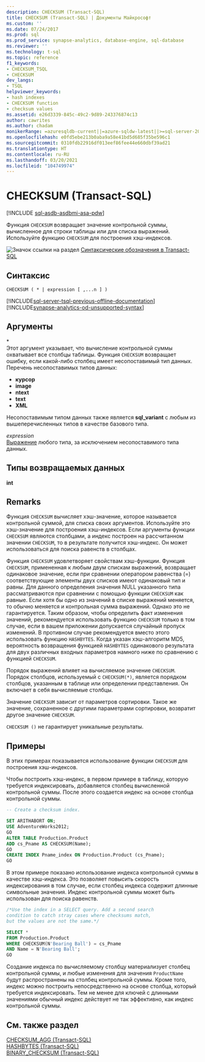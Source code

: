 ```yaml
---
description: CHECKSUM (Transact-SQL)
title: CHECKSUM (Transact-SQL) | Документы Майкрософт
ms.custom: ''
ms.date: 07/24/2017
ms.prod: sql
ms.prod_service: synapse-analytics, database-engine, sql-database
ms.reviewer: ''
ms.technology: t-sql
ms.topic: reference
f1_keywords:
- CHECKSUM_TSQL
- CHECKSUM
dev_langs:
- TSQL
helpviewer_keywords:
- hash indexes
- CHECKSUM function
- checksum values
ms.assetid: e26d3339-845c-49c2-9d89-243376874c13
author: cawrites
ms.author: chadam
monikerRange: =azuresqldb-current||=azure-sqldw-latest||>=sql-server-2016||>=sql-server-linux-2017||=azuresqldb-mi-current
ms.openlocfilehash: e0fd5ebe213b0aba9a58e41bd5d685f35be596c1
ms.sourcegitcommit: 0310fdb22916df013eef86fee44e660dbf39ad21
ms.translationtype: HT
ms.contentlocale: ru-RU
ms.lasthandoff: 03/20/2021
ms.locfileid: "104749974"
---
```

# <a name="checksum-transact-sql"></a>CHECKSUM (Transact-SQL)
[!INCLUDE [sql-asdb-asdbmi-asa-pdw](../../includes/applies-to-version/sql-asdb-asdbmi-asa.md)]

Функция `CHECKSUM` возвращает значение контрольной суммы, вычисленное для строки таблицы или для списка выражений. Используйте функцию `CHECKSUM` для построения хэш-индексов.
  
![Значок ссылки на раздел](../../database-engine/configure-windows/media/topic-link.gif "Значок ссылки на раздел") [Синтаксические обозначения в Transact-SQL](../../t-sql/language-elements/transact-sql-syntax-conventions-transact-sql.md)
  
## <a name="syntax"></a>Синтаксис  
  
```syntaxsql
CHECKSUM ( * | expression [ ,...n ] )  
```  
  
[!INCLUDE[sql-server-tsql-previous-offline-documentation](../../includes/sql-server-tsql-previous-offline-documentation.md)]
[!INCLUDE[synapse-analytics-od-unsupported-syntax](../../includes/synapse-analytics-od-unsupported-syntax.md)]

## <a name="arguments"></a>Аргументы
\*  
Этот аргумент указывает, что вычисление контрольной суммы охватывает все столбцы таблицы. Функция `CHECKSUM` возвращает ошибку, если какой-либо столбец имеет несопоставимый тип данных. Перечень несопоставимых типов данных:

- **курсор**
- **image**
- **ntext**
- **text**
- **XML**

Несопоставимым типом данных также является **sql_variant** с любым из вышеперечисленных типов в качестве базового типа.
  
*expression*  
[Выражение](../../t-sql/language-elements/expressions-transact-sql.md) любого типа, за исключением несопоставимого типа данных.
  
## <a name="return-types"></a>Типы возвращаемых данных
 **int**  
  
## <a name="remarks"></a>Remarks  
Функция `CHECKSUM` вычисляет хэш-значение, которое называется контрольной суммой, для списка своих аргументов. Используйте это хэш-значение для построения хэш-индексов. Если аргументы функции `CHECKSUM` являются столбцами, а индекс построен на рассчитанном значении `CHECKSUM`, то в результате получится хэш-индекс. Он может использоваться для поиска равенств в столбцах.
  
Функция `CHECKSUM` удовлетворяет свойствам хэш-функции. Функция `CHECKSUM`, примененная к любым двум спискам выражений, возвращает одинаковое значение, если при сравнении оператором равенства (=) соответствующие элементы двух списков имеют одинаковый тип и равны. Для данного определения значения NULL указанного типа рассматриваются при сравнении с помощью функции `CHECKSUM` как равные. Если хотя бы одно из значений в списке выражений меняется, то обычно меняется и контрольная сумма выражений. Однако это не гарантируется. Таким образом, чтобы определить факт изменения значений, рекомендуется использовать функцию `CHECKSUM` только в том случае, если в вашем приложении допускается случайный пропуск изменений. В противном случае рекомендуется вместо этого использовать функцию `HASHBYTES`. Когда указан хэш-алгоритм MD5, вероятность возвращения функцией `HASHBYTES` одинакового результата для двух различных входных параметров намного ниже по сравнению с функцией `CHECKSUM`.
  
Порядок выражений влияет на вычисляемое значение `CHECKSUM`. Порядок столбцов, используемый с `CHECKSUM(*)`, является порядком столбцов, указанным в таблице или определении представления. Он включает в себя вычисляемые столбцы.
  
Значение `CHECKSUM` зависит от параметров сортировки. Такое же значение, сохраненное с другими параметрами сортировки, возвратит другое значение `CHECKSUM`.
  
`CHECKSUM ()` не гарантирует уникальные результаты.

## <a name="examples"></a>Примеры  
В этих примерах показывается использование функции `CHECKSUM` для построения хэш-индексов.
  
Чтобы построить хэш-индекс, в первом примере в таблицу, которую требуется индексировать, добавляется столбец вычисленной контрольной суммы. После этого создается индекс на основе столбца контрольной суммы. 
  
```sql
-- Create a checksum index.  

SET ARITHABORT ON;  
USE AdventureWorks2012;   
GO  
ALTER TABLE Production.Product  
ADD cs_Pname AS CHECKSUM(Name);  
GO  
CREATE INDEX Pname_index ON Production.Product (cs_Pname);  
GO  
```  
  
В этом примере показано использование индекса контрольной суммы в качестве хэш-индекса. Это позволяет повысить скорость индексирования в том случае, если столбец индекса содержит длинные символьные значения. Индекс контрольной суммы может быть использован для поиска равенств.
  
```sql
/*Use the index in a SELECT query. Add a second search   
condition to catch stray cases where checksums match,   
but the values are not the same.*/  

SELECT *   
FROM Production.Product  
WHERE CHECKSUM(N'Bearing Ball') = cs_Pname  
AND Name = N'Bearing Ball';  
GO  
```  
  
Создание индекса по вычисляемому столбцу материализует столбец контрольной суммы, и любые изменения для значения `ProductName` будут распространены на столбец контрольной суммы. Кроме того, индекс можно построить непосредственно на основе столбца, который требуется индексировать. Тем не менее для ключей с длинными значениями обычный индекс действует не так эффективно, как индекс контрольной суммы.
  
## <a name="see-also"></a>См. также раздел
[CHECKSUM_AGG (Transact-SQL)](../../t-sql/functions/checksum-agg-transact-sql.md)  
[HASHBYTES (Transact-SQL)](../../t-sql/functions/hashbytes-transact-sql.md)  
[BINARY_CHECKSUM (Transact-SQL)](../../t-sql/functions/binary-checksum-transact-sql.md)
  
  
